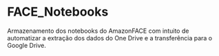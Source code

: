 # FACE_Notebooks
Armazenamento dos notebooks do AmazonFACE com intuito de automatizar a extração dos dados do One Drive e a transferência para o Google Drive.
